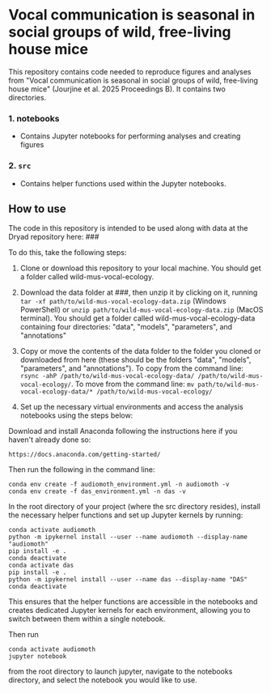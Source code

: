 # Vocal communication is seasonal in social groups of wild, free-living house mice

This repository contains code needed to reproduce figures and analyses from "Vocal communication is seasonal in social groups of wild, free-living house mice" (Jourjine et al. 2025 Proceedings B). It contains two directories.

### 1. notebooks
- Contains Jupyter notebooks for performing analyses and creating figures

### 2. `src`
- Contains helper functions used within the Jupyter notebooks.

## How to use

The code in this repository is intended to be used along with data at the Dryad repository here: ###

To do this, take the following steps:
1. Clone or download this repository to your local machine. You should get a folder called wild-mus-vocal-ecology.
2. Download the data folder at ###, then unzip it by clicking on it, running `tar -xf path/to/wild-mus-vocal-ecology-data.zip` (Windows PowerShell) or `unzip path/to/wild-mus-vocal-ecology-data.zip` (MacOS terminal). You should get a folder called wild-mus-vocal-ecology-data containing four directories: "data", "models", "parameters", and "annotations"
3. Copy or move the contents of the data folder to the folder you cloned or downloaded from here (these should be the folders "data", "models", "parameters", and "annotations"). 
To copy from the command line: `rsync -ahP /path/to/wild-mus-vocal-ecology-data/ /path/to/wild-mus-vocal-ecology/`. 
To move from the command line: `mv path/to/wild-mus-vocal-ecology-data/* /path/to/wild-mus-vocal-ecology/`

4. Set up the necessary virtual environments and access the analysis notebooks using the steps below:

Download and install Anaconda following the instructions here if you haven't already done so: 

`https://docs.anaconda.com/getting-started/`

Then run the following in the command line:


	conda env create -f audiomoth_environment.yml -n audiomoth -v 
	conda env create -f das_environment.yml -n das -v 

	
In the root directory of your project (where the src directory resides), install the necessary helper functions and set up Jupyter kernels by running:

	conda activate audiomoth
	python -m ipykernel install --user --name audiomoth --display-name "audiomoth"
	pip install -e .
	conda deactivate
	conda activate das
	pip install -e .
	python -m ipykernel install --user --name das --display-name "DAS"
	conda deactivate
	
This ensures that the helper functions are accessible in the notebooks and creates dedicated Jupyter kernels for each environment, allowing you to switch between them within a single notebook.

Then run

	conda activate audiomoth
	jupyter notebook
	
from the root directory to launch jupyter, navigate to the notebooks directory, and select the notebook you would like to use.


